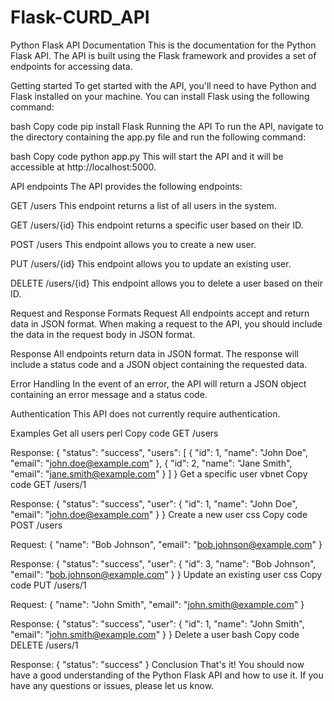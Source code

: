 # Flask-CURD_API

Python Flask API Documentation
This is the documentation for the Python Flask API. The API is built using the Flask framework and provides a set of endpoints for accessing data.

Getting started
To get started with the API, you'll need to have Python and Flask installed on your machine. You can install Flask using the following command:

bash
Copy code
pip install Flask
Running the API
To run the API, navigate to the directory containing the app.py file and run the following command:

bash
Copy code
python app.py
This will start the API and it will be accessible at http://localhost:5000.

API endpoints
The API provides the following endpoints:

GET /users
This endpoint returns a list of all users in the system.

GET /users/{id}
This endpoint returns a specific user based on their ID.

POST /users
This endpoint allows you to create a new user.

PUT /users/{id}
This endpoint allows you to update an existing user.

DELETE /users/{id}
This endpoint allows you to delete a user based on their ID.

Request and Response Formats
Request
All endpoints accept and return data in JSON format. When making a request to the API, you should include the data in the request body in JSON format.

Response
All endpoints return data in JSON format. The response will include a status code and a JSON object containing the requested data.

Error Handling
In the event of an error, the API will return a JSON object containing an error message and a status code.

Authentication
This API does not currently require authentication.

Examples
Get all users
perl
Copy code
GET /users

Response:
{
    "status": "success",
    "users": [
        {
            "id": 1,
            "name": "John Doe",
            "email": "john.doe@example.com"
        },
        {
            "id": 2,
            "name": "Jane Smith",
            "email": "jane.smith@example.com"
        }
    ]
}
Get a specific user
vbnet
Copy code
GET /users/1

Response:
{
    "status": "success",
    "user": {
        "id": 1,
        "name": "John Doe",
        "email": "john.doe@example.com"
    }
}
Create a new user
css
Copy code
POST /users

Request:
{
    "name": "Bob Johnson",
    "email": "bob.johnson@example.com"
}

Response:
{
    "status": "success",
    "user": {
        "id": 3,
        "name": "Bob Johnson",
        "email": "bob.johnson@example.com"
    }
}
Update an existing user
css
Copy code
PUT /users/1

Request:
{
    "name": "John Smith",
    "email": "john.smith@example.com"
}

Response:
{
    "status": "success",
    "user": {
        "id": 1,
        "name": "John Smith",
        "email": "john.smith@example.com"
    }
}
Delete a user
bash
Copy code
DELETE /users/1

Response:
{
    "status": "success"
}
Conclusion
That's it! You should now have a good understanding of the Python Flask API and how to use it. If you have any questions or issues, please let us know.
